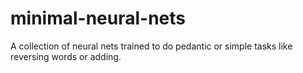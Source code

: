 # minimal-neural-nets
A collection of neural nets trained to do pedantic or simple tasks like reversing words or adding.
